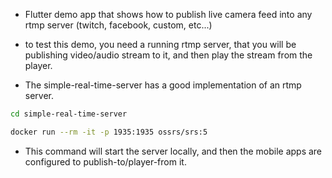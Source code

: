 - Flutter demo app that shows how to publish live camera feed into any rtmp server (twitch, facebook, custom, etc...)

- to test this demo, you need a running rtmp server, that you will be publishing video/audio stream to it, and then play the stream from the player.

- The simple-real-time-server has a good implementation of an rtmp server.

```zsh
cd simple-real-time-server
```
```zsh
docker run --rm -it -p 1935:1935 ossrs/srs:5
```

- This command will start the server locally, and then the mobile apps are configured to publish-to/player-from it.
